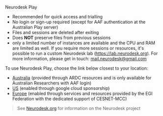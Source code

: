 
Neurodesk Play
- Recommended for quick access and trialling
- No login or sign-up required (except for AAF authentication at the Australian Play server)
- Files and sessions are deleted after exiting
- Does **NOT** preserve files from previous sessions
- only a limited number of instances are available and the CPU and RAM are limited as well. If you require more sessions or resources, it's possible to run a custom Neurodesk lab (https://lab.neurodesk.org). For more information, please get in touch: mail.neurodesk@gmail.com

To use Neurodesk Play, choose the link below closest to your location:

- [Australia](https://play.neurodesk.cloud.edu.au) (provided through ARDC resources and is only available for Australian Researchers with AAF login)
- [US](https://play-iowa.neurodesk.org) (enabled through google cloud sponsorship)
- [Europe](https://play-frankfurt.neurodesk.org) (enabled through services and resources provided by the EGI Federation with the dedicated support of CESNET-MCC)

>  See [Neurodesk.org](https://www.neurodesk.org/docs/neurodesktop/getting-started/play) for information on the Neurodesk project
